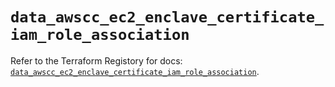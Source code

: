# `data_awscc_ec2_enclave_certificate_iam_role_association`

Refer to the Terraform Registory for docs: [`data_awscc_ec2_enclave_certificate_iam_role_association`](https://registry.terraform.io/providers/hashicorp/awscc/0.70.0/docs/data-sources/ec2_enclave_certificate_iam_role_association).
